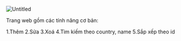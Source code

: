 ![Untitled](https://user-images.githubusercontent.com/69283158/98005045-382b9100-1e23-11eb-82c5-7a7fc2910df9.jpg)

Trang web gồm các tính năng cơ bản:

1.Thêm
2.Sửa
3.Xoá
4.Tìm kiếm theo country, name
5.Sắp xếp theo id
